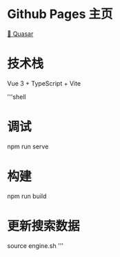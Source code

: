 # Github Pages 主页

[🔗 Quasar](https://catrefuse.github.io/Quasar/dist/)

# 技术栈

Vue 3 + TypeScript + Vite

'''shell
# 调试
npm run serve

# 构建
npm run build

# 更新搜索数据
source engine.sh
'''